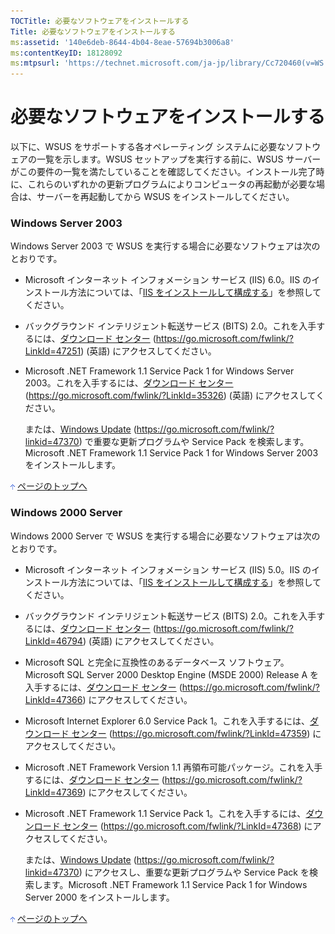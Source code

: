 ```yaml
---
TOCTitle: 必要なソフトウェアをインストールする
Title: 必要なソフトウェアをインストールする
ms:assetid: '140e6deb-8644-4b04-8eae-57694b3006a8'
ms:contentKeyID: 18128092
ms:mtpsurl: 'https://technet.microsoft.com/ja-jp/library/Cc720460(v=WS.10)'
---
```


必要なソフトウェアをインストールする
====================================

以下に、WSUS をサポートする各オペレーティング システムに必要なソフトウェアの一覧を示します。WSUS セットアップを実行する前に、WSUS サーバーがこの要件の一覧を満たしていることを確認してください。インストール完了時に、これらのいずれかの更新プログラムによりコンピュータの再起動が必要な場合は、サーバーを再起動してから WSUS をインストールしてください。

### Windows Server 2003

Windows Server 2003 で WSUS を実行する場合に必要なソフトウェアは次のとおりです。

-   Microsoft インターネット インフォメーション サービス (IIS) 6.0。IIS のインストール方法については、「[IIS をインストールして構成する](https://technet.microsoft.com/ja-jp/library/6b2e1035-5b82-45f4-9f51-6cc0ca32fd60(v=WS.10))」を参照してください。

-   バックグラウンド インテリジェント転送サービス (BITS) 2.0。これを入手するには、[ダウンロード センター](https://go.microsoft.com/fwlink/?linkid=47251) (https://go.microsoft.com/fwlink/?LinkId=47251) (英語) にアクセスしてください。

-   Microsoft .NET Framework 1.1 Service Pack 1 for Windows Server 2003。これを入手するには、[ダウンロード センター](https://go.microsoft.com/fwlink/?linkid=35326) (https://go.microsoft.com/fwlink/?LinkId=35326) (英語) にアクセスしてください。

    または、[Windows Update](https://go.microsoft.com/fwlink/?linkid=47370) (https://go.microsoft.com/fwlink/?linkid=47370) で重要な更新プログラムや Service Pack を検索します。Microsoft .NET Framework 1.1 Service Pack 1 for Windows Server 2003 をインストールします。

![](images/Cc720460.arrow_px_up(ja-jp,WS.10).gif) [ページのトップへ](#ctl00_rs1_eb1_panel1)

### Windows 2000 Server

Windows 2000 Server で WSUS を実行する場合に必要なソフトウェアは次のとおりです。

-   Microsoft インターネット インフォメーション サービス (IIS) 5.0。IIS のインストール方法については、「[IIS をインストールして構成する](https://technet.microsoft.com/ja-jp/library/6b2e1035-5b82-45f4-9f51-6cc0ca32fd60(v=WS.10))」を参照してください。

-   バックグラウンド インテリジェント転送サービス (BITS) 2.0。これを入手するには、[ダウンロード センター](https://go.microsoft.com/fwlink/?linkid=46794) (https://go.microsoft.com/fwlink/?LinkId=46794) (英語) にアクセスしてください。

-   Microsoft SQL と完全に互換性のあるデータベース ソフトウェア。Microsoft SQL Server 2000 Desktop Engine (MSDE 2000) Release A を入手するには、[ダウンロード センター](https://go.microsoft.com/fwlink/?linkid=47366) (https://go.microsoft.com/fwlink/?LinkId=47366) にアクセスしてください。

-   Microsoft Internet Explorer 6.0 Service Pack 1。これを入手するには、[ダウンロード センター](https://go.microsoft.com/fwlink/?linkid=47359) (https://go.microsoft.com/fwlink/?LinkId=47359) にアクセスしてください。

-   Microsoft .NET Framework Version 1.1 再領布可能パッケージ。これを入手するには、[ダウンロード センター](https://go.microsoft.com/fwlink/?linkid=47369) (https://go.microsoft.com/fwlink/?LinkId=47369) にアクセスしてください。

-   Microsoft .NET Framework 1.1 Service Pack 1。これを入手するには、[ダウンロード センター](https://go.microsoft.com/fwlink/?linkid=47368) (https://go.microsoft.com/fwlink/?LinkId=47368) にアクセスしてください。

    または、[Windows Update](https://go.microsoft.com/fwlink/?linkid=47370) (https://go.microsoft.com/fwlink/?linkid=47370) にアクセスし、重要な更新プログラムや Service Pack を検索します。Microsoft .NET Framework 1.1 Service Pack 1 for Windows Server 2000 をインストールします。

![](images/Cc720460.arrow_px_up(ja-jp,WS.10).gif) [ページのトップへ](#ctl00_rs1_eb1_panel1)
